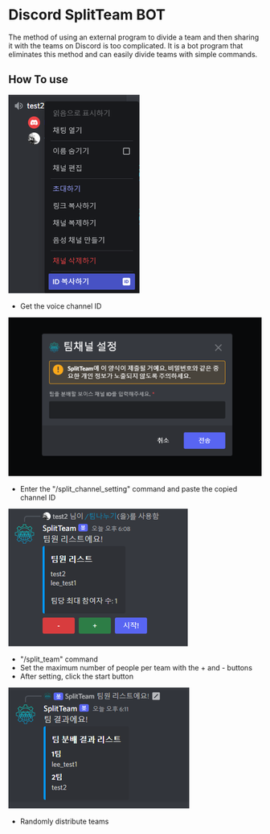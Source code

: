 # Discord SplitTeam BOT

The method of using an external program to divide a team and then sharing it with the teams on Discord is too complicated. It is a bot program that eliminates this method and can easily divide teams with simple commands.

## How To use

![channelId](./public/image/channelId.PNG)

- Get the voice channel ID

![channelId](./public/image/channelSetting.PNG)

- Enter the "/split_channel_setting" command and paste the copied channel ID

![memberList](./public/image/memberList.PNG)

- "/split_team" command
- Set the maximum number of people per team with the + and - buttons
- After setting, click the start button

![splitTeam](./public/image/splitTeam.PNG)

- Randomly distribute teams
